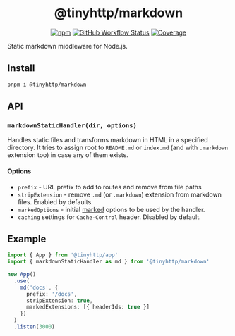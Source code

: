 <div align="center">

# @tinyhttp/markdown

[![npm][npm-img]][npm-url] [![GitHub Workflow Status][gh-actions-img]][github-actions] [![Coverage][cov-img]][cov-url]

</div>

Static markdown middleware for Node.js.

## Install

```sh
pnpm i @tinyhttp/markdown
```

## API

### `markdownStaticHandler(dir, options)`

Handles static files and transforms markdown in HTML in a specified directory. It tries to assign root to `README.md` or `index.md` (and with `.markdown` extension too) in case any of them exists.

#### Options

- `prefix` - URL prefix to add to routes and remove from file paths
- `stripExtension` - remove `.md` (or `.markdown`) extension from markdown files. Enabled by defaults.
- `markedOptions` - initial [marked](https://github.com/markedjs/marked) options to be used by the handler.
- `caching` settings for `Cache-Control` header. Disabled by default.

## Example

```ts
import { App } from '@tinyhttp/app'
import { markdownStaticHandler as md } from '@tinyhttp/markdown'

new App()
  .use(
    md('docs', {
      prefix: '/docs',
      stripExtension: true,
      markedExtensions: [{ headerIds: true }]
    })
  )
  .listen(3000)
```

[npm-url]: https://npmjs.com/package/@tinyhttp/markdown
[github-actions]: https://github.com/tinyhttp/markdown/actions
[gh-actions-img]: https://img.shields.io/github/actions/workflow/status/tinyhttp/markdown/ci.yml?style=for-the-badge&logo=github&label=&color=hotpink
[cov-img]: https://img.shields.io/coveralls/github/tinyhttp/markdown?style=for-the-badge&color=hotpink
[cov-url]: https://coveralls.io/github/tinyhttp/markdown
[npm-img]: https://img.shields.io/npm/dt/@tinyhttp/markdown?style=for-the-badge&color=hotpink
